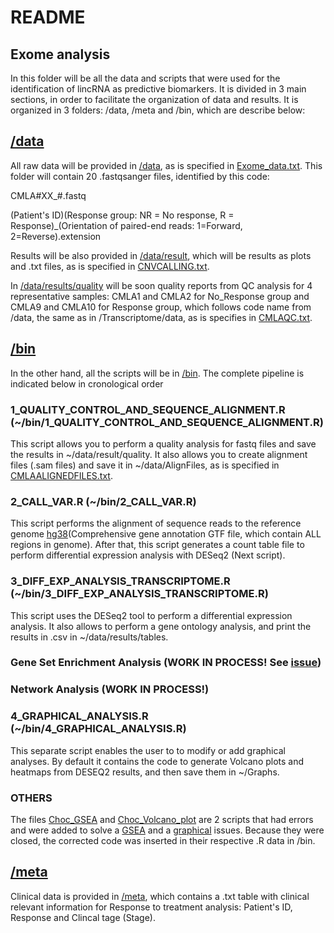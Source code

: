 # README
## Exome analysis

In this folder will be all the data and scripts that were used for the identification of lincRNA as predictive biomarkers. It is divided in 3 main sections, in order to facilitate the organization of data and results. It is organized in 3 folders: /data, /meta and /bin, which are describe below:

## [/data](https://github.com/LauraMCE/lncRNA_BC/tree/master/Exome/data)

All raw data will be provided in [/data](https://github.com/LauraMCE/lncRNA_BC/tree/master/Exome/data), as is specified in [Exome_data.txt](https://github.com/LauraMCE/lncRNA_BC/blob/master/Exome/data/Exome_data.txt). This folder will contain 20 .fastqsanger files, identified by this code:

CMLA#XX_#.fastq

(Patient's ID)(Response group: NR = No response, R = Response)_(Orientation of paired-end reads: 1=Forward, 2=Reverse).extension

Results will be also provided in [/data/result](https://github.com/LauraMCE/lncRNA_BC/tree/master/Exome/data/result), which will be results as plots and .txt files, as is specified in [CNVCALLING.txt](https://github.com/LauraMCE/lncRNA_BC/blob/master/Exome/data/result/CNVCALLING.txt).

In [/data/results/quality](https://github.com/LauraMCE/lncRNA_BC/tree/master/Exome/data/result/quality) will be soon quality reports from QC analysis for 4 representative samples: CMLA1 and CMLA2 for No_Response group and CMLA9 and CMLA10 for Response group, which follows code name from /data, the same as in /Transcriptome/data, as is specifies in [CMLAQC.txt](https://github.com/LauraMCE/lncRNA_BC/blob/master/Exome/data/result/quality/CMLAQC.txt).

## [/bin](https://github.com/LauraMCE/lncRNA_BC/tree/master/Exome/bin)

In the other hand, all the scripts will be in [/bin](https://github.com/LauraMCE/lncRNA_BC/tree/master/Exome/bin). The complete pipeline is indicated below in cronological order

### 1_QUALITY_CONTROL_AND_SEQUENCE_ALIGNMENT.R (~/bin/1_QUALITY_CONTROL_AND_SEQUENCE_ALIGNMENT.R)

This script allows you to perform a quality analysis for fastq files and save the results in ~/data/result/quality. It also allows you to create alignment files (.sam files) and save it in ~/data/AlignFiles, as is specified in [CMLAALIGNEDFILES.txt](https://github.com/LauraMCE/lncRNA_BC/blob/master/Exome/data/AlignFiles/CMLAALIGNEDFILES.txt).

### 2_CALL_VAR.R (~/bin/2_CALL_VAR.R)

This script performs the alignment of sequence reads to the reference genome [hg38](https://www.gencodegenes.org/human/)(Comprehensive gene annotation GTF file, which contain ALL regions in genome). After that, this script generates a count table file to perform differential expression analysis with DESeq2 (Next script).

### 3_DIFF_EXP_ANALYSIS_TRANSCRIPTOME.R (~/bin/3_DIFF_EXP_ANALYSIS_TRANSCRIPTOME.R)

This script uses the DESeq2 tool to perform a differential expression analysis. It also allows to perform a gene ontology analysis, and print the results in .csv in ~/data/results/tables.

### Gene Set Enrichment Analysis (WORK IN PROCESS! See [issue](https://github.com/LauraMCE/lncRNA_BC/issues/15))

### Network Analysis (WORK IN PROCESS!)

### 4_GRAPHICAL_ANALYSIS.R (~/bin/4_GRAPHICAL_ANALYSIS.R)

This separate script enables the user to to modify or add graphical analyses. By default it contains the code to generate Volcano plots and heatmaps from DESEQ2 results, and then save them in ~/Graphs.

### OTHERS

The files [Choc_GSEA](https://github.com/LauraMCE/lncRNA_BC/blob/master/Transcriptome/bin/Choc_GSEA) and [Choc_Volcano_plot](https://github.com/LauraMCE/lncRNA_BC/blob/master/Transcriptome/bin/Choc_Volcano_plot) are 2 scripts that had errors and were added to solve a [GSEA](https://github.com/LauraMCE/lncRNA_BC/issues/15) and a [graphical](https://github.com/LauraMCE/lncRNA_BC/issues/8) issues. Because they were closed, the corrected code was inserted in their respective .R data in /bin.

## [/meta](https://github.com/LauraMCE/lncRNA_BC/tree/master/Transcriptome/meta)

Clinical data is provided in [/meta](https://github.com/LauraMCE/lncRNA_BC/tree/master/Transcriptome/meta), which contains a .txt table with clinical relevant information for Response to treatment analysis: Patient's ID, Response and Clincal tage (Stage).

